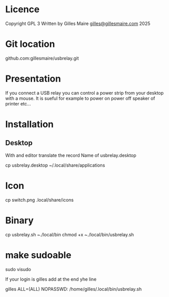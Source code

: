 # Licence

Copyright GPL 3 Written by Gilles Maire gilles@gillesmaire.com 2025

# Git location

github.com:gillesmaire/usbrelay.git

# Presentation 

If you connect a USB relay you can control a power strip from your desktop with a mouse. It is sueful for example to power on power off speaker of printer etc...

# Installation

## Desktop

With and editor translate the record Name of usbrelay.desktop


 cp usbrelay.desktop ~/.local/share/applications

# Icon

 cp switch.png .local/share/icons


# Binary

 cp usbrelay.sh ~./local/bin
 chmod +x ~./local/bin/usbrelay.sh


# make sudoable

 sudo visudo

If your login is gilles add at the end yhe line

gilles ALL=(ALL) NOPASSWD: /home/gilles/.local/bin/usbrelay.sh





